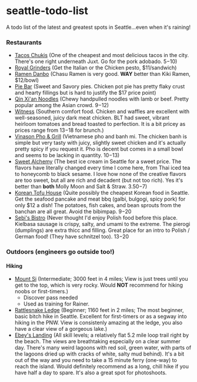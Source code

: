 # seattle-todo-list
A todo list of the latest and greatest spots in Seattle...even when it's raining!

### Restaurants
* [Tacos Chukis](https://www.yelp.com/biz/tacos-chukis-seattle-5) (One of the cheapest and most delicious tacos in the city. There's one right underneath Juxt. Go for the pork adobado. $5-$10)
* [Royal Grinders](https://www.yelp.com/biz/royal-grinders-seattle-2) (Get the Italian or the Chicken pesto, $11/sandwich)
* [Ramen Danbo](https://www.yelp.com/biz/ramen-danbo-seattle-2) (Chasu Ramen is very good. **WAY** better than Kiki Ramen, $12/bowl)
* [Pie Bar](https://www.yelp.com/biz/pie-bar-seattle-2) (Sweet and Savory pies. Chicken pot pie has pretty flaky crust and hearty fillings but is hard to justify the $17 price point)
* [Qin Xi'an Noodles](https://www.yelp.com/biz/qin-xian-noodles-seattle-3) (Chewy handpulled noodles with lamb or beef. Pretty popular among the Asian crowd. $9-$12)
* [Witness](https://www.yelp.com/biz/witness-seattle) (Southern comfort food. Chicken and waffles are excellent with well-seasoned, juicy dark meat chicken. BLT had sweet, vibrant heirloom tomatoes and bread toasted to perfection. It is a bit pricey as prices range from $13-$18 for brunch.)
* [Vinason Pho & Grill](https://www.yelp.com/biz/vinason-pho-and-grill-seattle-2) (Vietnamese pho and banh mi. The chicken banh is simple but very tasty with juicy, slightly sweet chicken and it's actually pretty spicy if you request it. Pho is decent but comes in a small bowl and seems to be lacking in quantity. $10-$13)
* [Sweet Alchemy](https://www.yelp.com/biz/sweet-alchemy-ice-creamery-seattle) (The best ice cream in Seattle for a sweet price. The flavors have literally changed every time I come here, from Thai iced tea to honeycomb to black sesame. I love how none of the creative flavors are too sweet, but all are rich and decadent (but not too rich). Yes it's better than **both** Molly Moon and Salt & Straw. $3.50-$7) 
* [Korean Tofu House](https://www.yelp.com/biz/korean-tofu-house-seattle) (Quite possibly the cheapest Korean food in Seattle. Get the seafood pancake and meat bbq (galbi, bulgogi, spicy pork) for only $12 a dish! The potatoes, fish cakes, and bean sprouts from the banchan are all great. Avoid the bibimpap. $9-$20
* [Sebi's Bistro](https://www.yelp.com/biz/sebis-bistro-seattle) (Never thought I'd enjoy Polish food before this place. Kielbasa sausage is crispy, salty, and umami to the extreme. The pierogi (dumplings) are extra thicc and filling. Great place for an intro to Polish / German food! (They have schnitzel too). $13-$20
### Outdoors (engineers go outside too!)
#### Hiking
* [Mount Si](https://www.wta.org/go-hiking/hikes/mount-si) (Intermediate; 3000 feet in 4 miles; View is just trees until you get to the top, which is very rocky. Would **NOT** recommend for hiking noobs or first-timers.)
   * Discover pass needed
   * Used as training for Rainer.
* [Rattlesnake Ledge](https://www.wta.org/go-hiking/hikes/rattle-snake-ledge) (Beginner; 1160 feet in 2 miles; The most beginner, basic bitch hike in Seattle. Excellent for first-timers or as a segway into hiking in the PNW. View is consistenly amazing at the ledge, you also have a clear view of a gorgeous lake.)
* [Ebey's Landing](https://www.alltrails.com/trail/us/washington/ebeys-landing-trail) (All skill levels; a relatively flat 5.2 mile loop trail right by the beach. The views are breathtaking especially on a clear summer day. There's many weird lagoons with red soil, green water, with parts of the lagoons dried up with cracks of white, salty mud behind). It's a bit out of the way and you need to take a 15 minute ferry (one-way) to reach the island. Would definitely recommend as a long, chill
  hike if you have half a day to spare. It's also a great spot for photoshoots.
